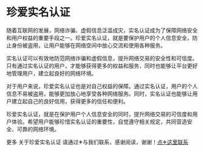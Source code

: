 # 珍爱实名认证

随着互联网的发展，网络诈骗、虚假信息泛滥成灾，实名认证成为了保障网络安全和用户权益的重要手段之一。珍爱实名认证，就是要保护用户的个人信息安全，防止身份被盗用，让用户能够在网络空间中放心交流和使用各种服务。

实名认证可以有效地防范网络诈骗和虚假信息，提升网络交易的安全性和可信度。只有通过实名认证的用户，才能够获得更多的权益和服务，同时也能够让平台更好地管理用户，建立起良好的网络环境。

对于用户来说，珍爱实名认证也是对自己权益的保障。通过实名认证，用户的个人信息不易被盗用，能够更加放心地享受各种网络服务。同时，实名认证也能够让用户建立起自己的良好信用，获得更多的信任和便利。

珍爱实名认证，就是在保护用户个人信息安全的同时，提升网络交易的可信度和用户体验。希望用户能够珍惜实名认证的重要性，自觉遵守相关规定，共同营造安全、可靠的网络环境。

更多 关于珍爱实名认证 请通过✈与我们联系，感谢阅读，谢谢！[点✈这里联系](https://www.k02.cc)